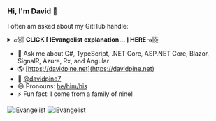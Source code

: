 ### Hi, I'm David 👋

I often am asked about my GitHub handle:<details><summary><b>👉🏼 CLICK [ IEvangelist explanation... ] HERE 👈🏼</b></summary>

Use your imagination, and a bit of C#.

```csharp
interface IEvangelist : IAcceptFailure,
                        IAdapt,
                        IAdvocate,
                        IAssure,
                        IContribute,
                        ICriticize,
                        IEvaluate,
                        IExceed,
                        IGetBackUp,
                        IGrow,
                        IInspirable,
                        IInspire,
                        ILead,
                        ILearn,
                        ILeverage,
                        IListen,
                        IMentor,
                        IMetaAF,
                        IModerate,
                        IMotivatable,
                        IMotivate,
                        INeverGiveUp,
                        IPassionate,
                        IProsper,
                        IRemainPositive,
                        IShare,
                        ISucceed,
                        IPerson
{
    // An evangelist is...write your own implementation
}
```

</details>

- 💬 Ask me about C#, TypeScript, .NET Core, ASP.NET Core, Blazor, SignalR, Azure, Rx, and Angular
- 🌎 [https://davidpine.net](https://davidpine.net)
- 🐤 [@davidpine7](https://twitter.com/davidpine7)
- 😄 Pronouns: [he/him/his](https://pronoun.is/he)
- ⚡ Fun fact: I come from a family of nine!

<img src="https://github-readme-stats.vercel.app/api?username=IEvangelist&show_icons=true&theme=dark" alt="IEvangelist" />
<img src="https://github-readme-stats.vercel.app/api/top-langs/?username=IEvangelist&theme=dark&layout=compact&hide=html,javascript&langs_count=6" alt="IEvangelist" />

